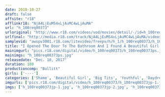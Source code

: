 ```yaml
---
date: 2018-10-27
draft: false
affsite: "r18"
afflinkr18: "NjA4LjEuMS4xLjAuMC4wLjAuMA"
url: "h_100req00373"
urloriginal: "http://www.r18.com/videos/vod/movies/detail/-/id=h_100req00373"
urlfinal: "http://media.r18.com/track/NjA4LjEuMS4xLjAuMC4wLjAuMA/videos/vod/movies/detail/-/id=h_100req00373"
samplevid: "awspv3001.r18.com/litevideo/freepv/h/h_1/h_100req00373/h_100req00373_dmb_w.mp4"
title: "I Opened The Door To The Bathroom And I Found A Beautiful Girl Bathing, And When I Saw Her Bare And Innocent Body, I Could Not Stop My Dick From Hardening Up..."
mainimgurl: "pics.r18.com/digital/video/h_100req00373/h_100req00373ps.jpg"
mainimgs: "h_100req00373ps.jpg"
releasedate: "Dec. 10, 2017"
duration: 180
productioncomp: "Bullitt"
girls: ['----']
categories: ['Shame', 'Beautiful Girl', 'Big Tits', 'Youthful', 'Daydream', 'Creampie', 'Hi-Def']
imgurls: ['pics.r18.com/digital/video/h_100req00373/h_100req00373jp-1.jpg', 'pics.r18.com/digital/video/h_100req00373/h_100req00373jp-2.jpg', 'pics.r18.com/digital/video/h_100req00373/h_100req00373jp-3.jpg', 'pics.r18.com/digital/video/h_100req00373/h_100req00373jp-4.jpg', 'pics.r18.com/digital/video/h_100req00373/h_100req00373jp-5.jpg', 'pics.r18.com/digital/video/h_100req00373/h_100req00373jp-6.jpg', 'pics.r18.com/digital/video/h_100req00373/h_100req00373jp-7.jpg', 'pics.r18.com/digital/video/h_100req00373/h_100req00373jp-8.jpg', 'pics.r18.com/digital/video/h_100req00373/h_100req00373jp-9.jpg', 'pics.r18.com/digital/video/h_100req00373/h_100req00373jp-10.jpg', 'pics.r18.com/digital/video/h_100req00373/h_100req00373jp-11.jpg', 'pics.r18.com/digital/video/h_100req00373/h_100req00373jp-12.jpg', 'pics.r18.com/digital/video/h_100req00373/h_100req00373jp-13.jpg', 'pics.r18.com/digital/video/h_100req00373/h_100req00373jp-14.jpg', 'pics.r18.com/digital/video/h_100req00373/h_100req00373jp-15.jpg', 'pics.r18.com/digital/video/h_100req00373/h_100req00373jp-16.jpg', 'pics.r18.com/digital/video/h_100req00373/h_100req00373jp-17.jpg', 'pics.r18.com/digital/video/h_100req00373/h_100req00373jp-18.jpg', 'pics.r18.com/digital/video/h_100req00373/h_100req00373jp-19.jpg', 'pics.r18.com/digital/video/h_100req00373/h_100req00373jp-20.jpg']
imgs: ['h_100req00373jp-1.jpg', 'h_100req00373jp-2.jpg', 'h_100req00373jp-3.jpg', 'h_100req00373jp-4.jpg', 'h_100req00373jp-5.jpg', 'h_100req00373jp-6.jpg', 'h_100req00373jp-7.jpg', 'h_100req00373jp-8.jpg', 'h_100req00373jp-9.jpg', 'h_100req00373jp-10.jpg', 'h_100req00373jp-11.jpg', 'h_100req00373jp-12.jpg', 'h_100req00373jp-13.jpg', 'h_100req00373jp-14.jpg', 'h_100req00373jp-15.jpg', 'h_100req00373jp-16.jpg', 'h_100req00373jp-17.jpg', 'h_100req00373jp-18.jpg', 'h_100req00373jp-19.jpg', 'h_100req00373jp-20.jpg']
---
```

